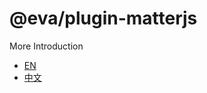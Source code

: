 # @eva/plugin-matterjs

More Introduction

- [EN](https://eva.js.org)
- [中文](https://eva-engine.gitee.io)
